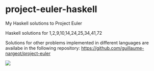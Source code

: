 project-euler-haskell
=====================

My Haskell solutions to Project Euler

Haskell solutions for 1,2,9,10,14,24,25,34,41,72

Solutions for other problems implemented in different languages are availabe in the following repository: https://github.com/guillaume-nargeot/project-euler

<img src="http://projecteuler.net/profile/killy971.png"/>
